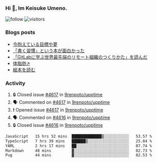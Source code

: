 ### Hi 👋, Im Keisuke Umeno.

<!--
**9renpoto/9renpoto** is a ✨ _special_ ✨ repository because its `README.md` (this file) appears on your GitHub profile.

Here are some ideas to get you started:

- 🔭 I’m currently working on ...
- 🌱 I’m currently learning ...
- 👯 I’m looking to collaborate on ...
- 🤔 I’m looking for help with ...
- 💬 Ask me about ...
- 📫 How to reach me: ...
- 😄 Pronouns: ...
- ⚡ Fun fact: ...
-->

![follow](https://img.shields.io/github/followers/9renpoto?label=Follow&style=social)
![visitors](https://komarev.com/ghpvc/?username=9renpoto&label=Profile%20views&color=0e75b6&style=flat)

### Blogs posts

<!-- BLOG-POST-LIST:START -->
- [今抱えている目標や夢](https://9renpoto.win/entry/2024/12/02/objective)
- [「書く習慣」という本が面白かった](https://9renpoto.win/entry/2024/11/11/leave_a_feeling_sad)
- [「GitLabに学ぶ世界最先端のリモート組織のつくりかた」を読んだ](https://9renpoto.win/entry/2024/09/10/remote_organization)
- [体脂肪↗](https://9renpoto.win/entry/2024/08/12/gaining_fat)
- [絵本を読む](https://9renpoto.win/entry/2024/07/26/picture_book)
<!-- BLOG-POST-LIST:END -->

### Activity

<!--START_SECTION:activity-->
1. 🔒 Closed issue [#4617](https://github.com/9renpoto/upptime/issues/4617) in [9renpoto/upptime](https://github.com/9renpoto/upptime)
2. 🗣 Commented on [#4617](https://github.com/9renpoto/upptime/issues/4617#issuecomment-2521604589) in [9renpoto/upptime](https://github.com/9renpoto/upptime)
3. ❗ Opened issue [#4617](https://github.com/9renpoto/upptime/issues/4617) in [9renpoto/upptime](https://github.com/9renpoto/upptime)
4. 🗣 Commented on [#4616](https://github.com/9renpoto/upptime/issues/4616#issuecomment-2521322496) in [9renpoto/upptime](https://github.com/9renpoto/upptime)
5. 🔒 Closed issue [#4616](https://github.com/9renpoto/upptime/issues/4616) in [9renpoto/upptime](https://github.com/9renpoto/upptime)
<!--END_SECTION:activity-->

<!--START_SECTION:waka-->

```txt
JavaScript   15 hrs 52 mins  █████████████▒░░░░░░░░░░░   53.57 %
TypeScript   7 hrs 39 mins   ██████▒░░░░░░░░░░░░░░░░░░   25.84 %
YAML         2 hrs 17 mins   ██░░░░░░░░░░░░░░░░░░░░░░░   07.74 %
Markdown     48 mins         ▓░░░░░░░░░░░░░░░░░░░░░░░░   02.73 %
Pug          44 mins         ▓░░░░░░░░░░░░░░░░░░░░░░░░   02.53 %
```

<!--END_SECTION:waka-->
